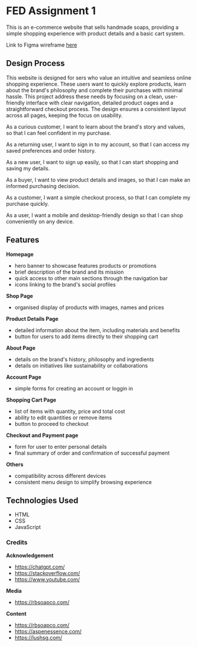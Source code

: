# FED Assignment 1
This is an e-commerce website that sells handmade soaps, providing a simple shopping experience with product details and a basic cart system.

Link to Figma wireframe [here](https://www.figma.com/design/s0ryi9XnewbKW0hcu0ESWw/FED_S10267698_JingYin_Assg1_wireframe?node-id=0-1&m=dev&t=Vzw7zQULDj7J1nWH-1)

## Design Process
This website is designed for sers who value an intuitive and seamless online shopping experience. These users want to quickly explore products, learn about the brand's philosophy and complete their purchases with minimal hassle. This project address these needs by focusing on a clean, user-friendly interface with clear navigation, detailed product oages and a straightforward checkout process. The design ensures a consistent layout across all pages, keeping the focus on usability.

As a curious customer, I want to learn about the brand's story and values, so that I can feel confident in my purchase.

As a returning user, I want to sign in to my account, so that I can access my saved preferences and order history.

As a new user, I want to sign up easily, so that I can start shopping and saving my details.

As a buyer, I want to view product details and images, so that I can make an informed purchasing decision.

As a customer, I want a simple checkout process, so that I can complete my purchase quickly.

As a user, I want a mobile and desktop-friendly design so that I can shop conveniently on any device.

## Features
**Homepage**
- hero banner to showcase features products or promotions
- brief description of the brand and its mission
- quick access to other main sections through the navigation bar
- icons linking to the brand's social profiles

**Shop Page**
- organised display of products with images, names and prices

**Product Details Page**
- detailed information about the item, including materials and benefits
- button for users to add items directly to their shopping cart

**About Page**
- details on the brand's history, philosophy and ingredients
- details on initiatives like sustainability or collaborations

**Account Page**
- simple forms for creating an account or loggin in

**Shopping Cart Page**
- list of items with quantity, price and total cost
- ability to edit quantities or remove items
- button to proceed to checkout

**Checkout and Payment page**
- form for user to enter personal details
- final summary of order and confirmation of successful payment

**Others**
- compatibility across different devices
- consistent menu design to simplify browsing experience

## Technologies Used
- HTML
- CSS
- JavaScript

### Credits
**Acknowledgement**
- https://chatgpt.com/
- https://stackoverflow.com/
- https://www.youtube.com/

**Media**
- https://rbsoapco.com/

**Content**
- https://rbsoapco.com/
- https://aspenessence.com/
- https://lushsg.com/